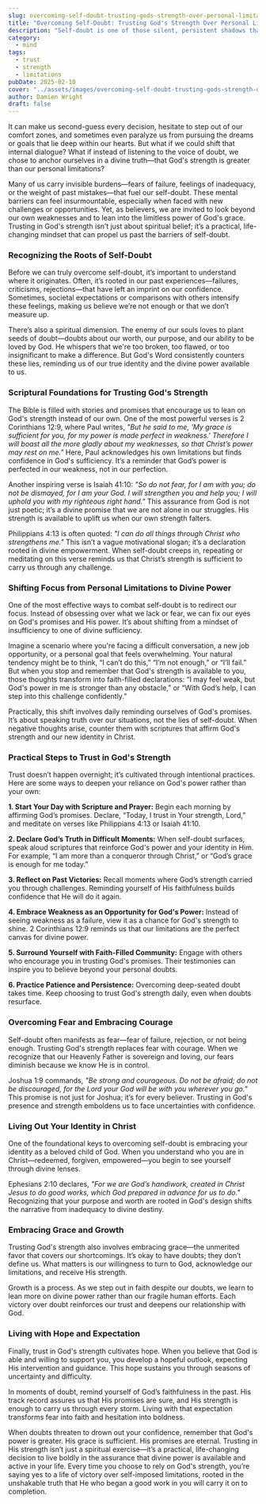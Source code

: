 ```yaml
---
slug: overcoming-self-doubt-trusting-gods-strength-over-personal-limitations
title: "Overcoming Self-Doubt: Trusting God's Strength Over Personal Limitations"
description: "Self-doubt is one of those silent, persistent shadows that can creep into every corner of our lives. It whispers lies about our worth, our abilities, and our potential."
category:
  - mind
tags:
  - trust
  - strength
  - limitations
pubDate: 2025-02-10
cover: "../assets/images/overcoming-self-doubt-trusting-gods-strength-over-personal-limitations.webp"
author: Damien Wright
draft: false
---
```


It can make us second-guess every decision, hesitate to step out of our comfort zones, and sometimes even paralyze us from pursuing the dreams or goals that lie deep within our hearts. But what if we could shift that internal dialogue? What if instead of listening to the voice of doubt, we chose to anchor ourselves in a divine truth—that God's strength is greater than our personal limitations?

Many of us carry invisible burdens—fears of failure, feelings of inadequacy, or the weight of past mistakes—that fuel our self-doubt. These mental barriers can feel insurmountable, especially when faced with new challenges or opportunities. Yet, as believers, we are invited to look beyond our own weaknesses and to lean into the limitless power of God's grace. Trusting in God's strength isn’t just about spiritual belief; it’s a practical, life-changing mindset that can propel us past the barriers of self-doubt.

### Recognizing the Roots of Self-Doubt

Before we can truly overcome self-doubt, it’s important to understand where it originates. Often, it’s rooted in our past experiences—failures, criticisms, rejections—that have left an imprint on our confidence. Sometimes, societal expectations or comparisons with others intensify these feelings, making us believe we’re not enough or that we don’t measure up.

There’s also a spiritual dimension. The enemy of our souls loves to plant seeds of doubt—doubts about our worth, our purpose, and our ability to be loved by God. He whispers that we're too broken, too flawed, or too insignificant to make a difference. But God's Word consistently counters these lies, reminding us of our true identity and the divine power available to us.

### Scriptural Foundations for Trusting God's Strength

The Bible is filled with stories and promises that encourage us to lean on God's strength instead of our own. One of the most powerful verses is 2 Corinthians 12:9, where Paul writes, *"But he said to me, 'My grace is sufficient for you, for my power is made perfect in weakness.' Therefore I will boast all the more gladly about my weaknesses, so that Christ’s power may rest on me."* Here, Paul acknowledges his own limitations but finds confidence in God's sufficiency. It’s a reminder that God’s power is perfected in our weakness, not in our perfection.

Another inspiring verse is Isaiah 41:10: *"So do not fear, for I am with you; do not be dismayed, for I am your God. I will strengthen you and help you; I will uphold you with my righteous right hand."* This assurance from God is not just poetic; it’s a divine promise that we are not alone in our struggles. His strength is available to uplift us when our own strength falters.

Philippians 4:13 is often quoted: *"I can do all things through Christ who strengthens me."* This isn’t a vague motivational slogan; it’s a declaration rooted in divine empowerment. When self-doubt creeps in, repeating or meditating on this verse reminds us that Christ’s strength is sufficient to carry us through any challenge.

### Shifting Focus from Personal Limitations to Divine Power

One of the most effective ways to combat self-doubt is to redirect our focus. Instead of obsessing over what we lack or fear, we can fix our eyes on God's promises and His power. It’s about shifting from a mindset of insufficiency to one of divine sufficiency.

Imagine a scenario where you're facing a difficult conversation, a new job opportunity, or a personal goal that feels overwhelming. Your natural tendency might be to think, “I can’t do this,” “I’m not enough,” or “I’ll fail.” But when you stop and remember that God's strength is available to you, those thoughts transform into faith-filled declarations: “I may feel weak, but God's power in me is stronger than any obstacle,” or “With God’s help, I can step into this challenge confidently.”

Practically, this shift involves daily reminding ourselves of God's promises. It’s about speaking truth over our situations, not the lies of self-doubt. When negative thoughts arise, counter them with scriptures that affirm God's strength and our new identity in Christ.

### Practical Steps to Trust in God's Strength

Trust doesn’t happen overnight; it’s cultivated through intentional practices. Here are some ways to deepen your reliance on God's power rather than your own:

**1. Start Your Day with Scripture and Prayer:** Begin each morning by affirming God’s promises. Declare, “Today, I trust in Your strength, Lord,” and meditate on verses like Philippians 4:13 or Isaiah 41:10.

**2. Declare God’s Truth in Difficult Moments:** When self-doubt surfaces, speak aloud scriptures that reinforce God's power and your identity in Him. For example, “I am more than a conqueror through Christ,” or “God’s grace is enough for me today.”

**3. Reflect on Past Victories:** Recall moments where God’s strength carried you through challenges. Reminding yourself of His faithfulness builds confidence that He will do it again.

**4. Embrace Weakness as an Opportunity for God's Power:** Instead of seeing weakness as a failure, view it as a chance for God's strength to shine. 2 Corinthians 12:9 reminds us that our limitations are the perfect canvas for divine power.

**5. Surround Yourself with Faith-Filled Community:** Engage with others who encourage you in trusting God's promises. Their testimonies can inspire you to believe beyond your personal doubts.

**6. Practice Patience and Persistence:** Overcoming deep-seated doubt takes time. Keep choosing to trust God's strength daily, even when doubts resurface.

### Overcoming Fear and Embracing Courage

Self-doubt often manifests as fear—fear of failure, rejection, or not being enough. Trusting God's strength replaces fear with courage. When we recognize that our Heavenly Father is sovereign and loving, our fears diminish because we know He is in control.

Joshua 1:9 commands, *"Be strong and courageous. Do not be afraid; do not be discouraged, for the Lord your God will be with you wherever you go."* This promise is not just for Joshua; it’s for every believer. Trusting in God's presence and strength emboldens us to face uncertainties with confidence.

### Living Out Your Identity in Christ

One of the foundational keys to overcoming self-doubt is embracing your identity as a beloved child of God. When you understand who you are in Christ—redeemed, forgiven, empowered—you begin to see yourself through divine lenses.

Ephesians 2:10 declares, *"For we are God’s handiwork, created in Christ Jesus to do good works, which God prepared in advance for us to do."* Recognizing that your purpose and worth are rooted in God's design shifts the narrative from inadequacy to divine destiny.

### Embracing Grace and Growth

Trusting God's strength also involves embracing grace—the unmerited favor that covers our shortcomings. It’s okay to have doubts; they don’t define us. What matters is our willingness to turn to God, acknowledge our limitations, and receive His strength.

Growth is a process. As we step out in faith despite our doubts, we learn to lean more on divine power rather than our fragile human efforts. Each victory over doubt reinforces our trust and deepens our relationship with God.

### Living with Hope and Expectation

Finally, trust in God's strength cultivates hope. When you believe that God is able and willing to support you, you develop a hopeful outlook, expecting His intervention and guidance. This hope sustains you through seasons of uncertainty and difficulty.

In moments of doubt, remind yourself of God’s faithfulness in the past. His track record assures us that His promises are sure, and His strength is enough to carry us through every storm. Living with that expectation transforms fear into faith and hesitation into boldness.

When doubts threaten to drown out your confidence, remember that God's power is greater. His grace is sufficient. His promises are eternal. Trusting in His strength isn’t just a spiritual exercise—it’s a practical, life-changing decision to live boldly in the assurance that divine power is available and active in your life. Every time you choose to rely on God's strength, you’re saying yes to a life of victory over self-imposed limitations, rooted in the unshakable truth that He who began a good work in you will carry it on to completion.